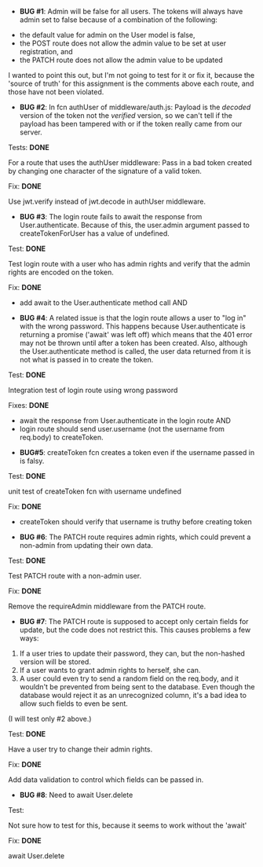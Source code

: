 - **BUG #1**: 
Admin will be false for all users. The tokens will always have admin set to false because of a combination of the following:
* the default value for admin on the User model is false,
* the POST route does not allow the admin value to be set at user registration, and 
* the PATCH route does not allow the admin value to be updated

I wanted to point this out, but I'm not going to test for it or fix it, because the 'source of truth' for this assignment is the comments above each route, and those have not been violated.

- **BUG #2**: 
In fcn authUser of middleware/auth.js:
Payload is the _decoded_ version of the token not the _verified_ version, so we can't tell if the payload has been tampered with or if the token really came from our server.

Tests: __DONE__

For a route that uses the authUser middleware:
Pass in a bad token created by changing one character of the signature of a valid token.

Fix: __DONE__

Use jwt.verify instead of jwt.decode in authUser middleware.

- **BUG #3**: 
The login route fails to await the response from User.authenticate. Because of this, the user.admin argument passed to createTokenForUser has a value of undefined.  

Test: __DONE__

Test login route with a user who has admin rights and verify that the admin rights are encoded on the token.

Fix: __DONE__

* add await to the User.authenticate method call AND


- **BUG #4**:
A related issue is that the login route allows a user to "log in" with the wrong password.
This happens because User.authenticate is returning a promise ('await' was left off) which means that the 401 error may not be thrown until after a token has been created.
Also, although the User.authenticate method is called, the user data returned from it is not what is passed in to create the token.

Test: __DONE__

Integration test of login route using wrong password

Fixes: __DONE__

* await the response from User.authenticate in the login route AND
* login route should send user.username (not the username from req.body) to createToken.

- **BUG#5**:
createToken fcn creates a token even if the username passed in is falsy.

Test: __DONE__

unit test of createToken fcn with username undefined 

Fix: __DONE__

* createToken should verify that username is truthy before creating token 

- **BUG #6**: 
The PATCH route requires admin rights, which could prevent a non-admin from updating their own data. 

Test: __DONE__

Test PATCH route with a non-admin user.

Fix: __DONE__

Remove the requireAdmin middleware from the PATCH route.

- **BUG #7**: 
The PATCH route is supposed to accept only certain fields for update, but the code does not restrict this. This causes problems a few ways:
1. If a user tries to update their password, they can, but the non-hashed version will be stored.
2. If a user wants to grant admin rights to herself, she can. 
3. A user could even try to send a random field on the req.body, and it wouldn't be prevented from being sent to the database. Even though the database would reject it as an unrecognized column, it's a bad idea to allow such fields to even be sent.

(I will test only #2 above.)

Test: __DONE__

Have a user try to change their admin rights.

Fix: __DONE__

Add data validation to control which fields can be passed in.

- **BUG #8**: 
Need to await User.delete

Test: 

Not sure how to test for this, because it seems to work without the 'await'

Fix: __DONE__

await User.delete


